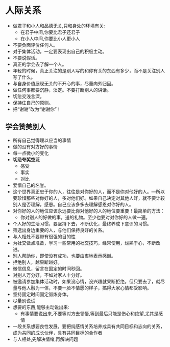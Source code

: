 # 人际关系

- 做君子和小人和品德无关,只和身处的环境有关:
  - 在君子中间,你要比君子还君子
  - 在小人中间,你要比小人更小人
- 不要负面评价任何人。
- 对于集体活动，一定要表现出自己的积极主动。
- 不要说假话。
- 真正的学会去了解一个人。
- 年轻的时候，真正关注的是别人写的和你有关的东西有多少，而不是关注别人写了什么。
- 与自身价值展现无关的不开心的事，尽量向外归因。
- 做任何事都要沉静，淡定。不要打断别人的讲话。
- 切忽交浅言深。
- 保持住自己的原则。
- 把“谢谢”改为“谢谢你”！

## 学会赞美别人

- 所有自己觉得理以应当的事情
- 做的没有对方好的事情
- 每一点微小的变化
- **切忌夸奖空泛**
  - 感受
  - 事实
  - 对比
- 爱惜自己的名誉。
- 这个世界真正忠于你的人，往往是对你好的人，而不是你对他好的人。—所以要珍惜那些对你好的人，多对他们好。如果自己决定对其他人好，就不要计较别人是否理解，感恩。自己应该多多去理解感恩对你好的人。
- 对你好的人的地位应该永远要比你对他好的人的地位要重要！最简单的方法：
  - 你对别人的好做的事，送的礼物。至少也要对对你好的人做一遍。
- 个人好的生活习惯，要坚持下去，不断优化，最终养成下意识的习惯。
- 筛选出身边重要的人，与他们保持良好的关系。
- 与人相处不要带有很强的目的性
- 为社交做点准备，学习一些常用的社交技巧，经常使用，烂熟于心，不断改进。
- 别人帮助你，即使没有成功，也要由衷地表示感谢。
- 拒绝别人，越果断越好。
- 微信信息，留言在固定的时间秒回。
- 对别人万分好，不如对家人十分好。
- 被邀请参加集体活动时，如果没心情，没兴趣就果断拒绝。但只要去了，就尽量与他人融为一体，不要一脸不情愿的样子，搞得大家心情都受影响。
- 坚持固定时间固定锻炼身体。
- 尽量别说谎
- 想要的东西,能够主动说出来:
  - 有事情要说出来,不要等对方去领悟,等到最后只能是伤心和绝望,尤其是感情
- 一段关系想要良性发展，要把纯感情关系培养成具有共同目标和志向的关系，成为共同的成长伙伴，具有共同目标的合作者
- 与人相处,先解决情绪,再解决问题
